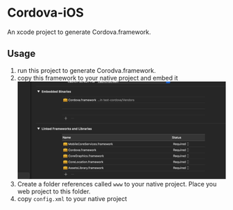 # Cordova-iOS

An xcode project to generate Cordova.framework.


## Usage

1. run this project to generate Corodva.framework.
2. copy this framework to your native project and embed it  
![](images/embed-framework.png)
3. Create a folder references called `www` to your native project. Place you web project to this folder.
4. copy `config.xml` to your native project



